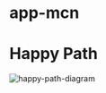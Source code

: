 # app-mcn

# Happy Path
![happy-path-diagram](http://www.plantuml.com/plantuml/png/VOx1IiH038RlynIX9qNc1Oh8YY08tXPlUmdPB0HdCaEIAhwzgwNMNdhxm_z_uJjueCLKI_9tqOw65P2YsJ6-2WD-ihVAQNnpjX5oVe2RLxcmilijZF1e8HUaEEdTIL_EhDTJs9RzVSxR_N4YkiOq_FI0lHSX36aw03hCL1eM0e8zmDa-XFXtiJvBQvordbhjQE9DTyJsgLNl6Kcm0Fsr_oqsL3gmdgTQlW40)